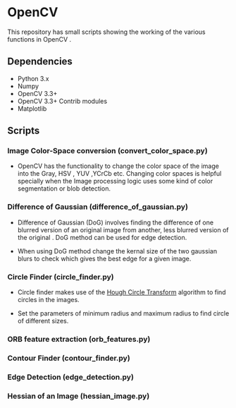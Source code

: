 # OpenCV
This repository has small scripts showing the working of the various functions in OpenCV .

## Dependencies
* Python 3.x
* Numpy
* OpenCV 3.3+ 
* OpenCV 3.3+ Contrib modules
* Matplotlib

## Scripts
### Image Color-Space conversion (convert_color_space.py)

* OpenCV has the functionality to change the color space of the image into the Gray, HSV , YUV ,YCrCb etc.
Changing color spaces is  helpful specially when the Image processing logic uses some kind of color segmentation or blob detection. 

### Difference of Gaussian (difference_of_gaussian.py)

* Difference of Gaussian (DoG) involves finding the difference of one blurred version of an original image from another, less blurred version of the original . DoG method can be used for edge detection.

* When using DoG method change the kernal size of the two gaussian blurs to check which gives the best edge for a given image.    

### Circle Finder (circle_finder.py)

* Circle finder makes use of the [Hough Circle Transform](https://en.wikipedia.org/wiki/Circle_Hough_Transform) algorithm to find circles in the images.

* Set the parameters of minimum radius and maximum radius to find circle of different sizes.

### ORB feature extraction (orb_features.py)

### Contour Finder (contour_finder.py)

### Edge Detection (edge_detection.py)

### Hessian of an Image (hessian_image.py)
